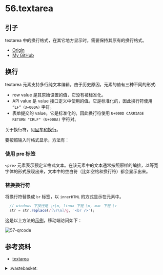 # 56.textarea
## <a name="start"></a> 引子
textarea 中的换行格式，在其它地方显示时，需要保持其原有的换行格式。


- [Origin][url-origin]
- [My GitHub][url-my-github]

## 换行
textarea 元素支持多行纯文本编辑。由于历史原因，元素的值有三种不同的形式:
- row value 是其原始设置的值，它没有被标准化。
- API value 是 value 接口定义中使用的值。它是标准化的，因此换行符使用 `“LF”（U+000A)` 字符。
- 表单提交的 value。它是标准化的，因此换行符使用 `U+000D CARRIAGE RETURN "CRLF" (U+000A)` 字符对。

关于换行符，见[回车和换行][url-segment-56]。

要按照输入时格式显示，方法有：
### 使用 pre 标签
`<pre>` 元素表示预定义格式文本。在该元素中的文本通常按照原样的编排，以等宽字体的形式展现出来，文本中的空白符（比如空格和换行符）都会显示出来。

### 替换换行符
将换行符替换成 `br` 标签，以 `innerHTML` 的方式显示在元素中。

```js
  // windows 下换行是 \r\n, linux 下是 \n, mac 下是 \r
  str = str.replace(/[\r\n]/g, '<br />');
```

这是以上方法的[示例][url-lab-textarea]，移动端访问如下：

![57-qrcode][url-local-qrcode]

## <a name="reference"></a> 参考资料
- [textarea][url-w3c-textarea]

[url-base]:https://xxholic.github.io/segment
[url-lab-textarea]:https://xxholic.github.io/lab/lab-js/segment-57/57.index.html

[url-w3c-textarea]:https://www.w3.org/TR/html50/forms.html#the-textarea-element
[url-segment-56]:https://github.com/XXHolic/segment/issues/63

[url-local-qrcode]:https://xxholic.github.io/segment/images/57/qrcode.png


<details>
<summary>:wastebasket:</summary>

纯属瞎扯，如有雷同，纯属巧合。

最近无意间听到关于地毯作用的另一种解释。在现在日常生活中，地毯有储尘和装饰的作用。但很早之前，据说使用地毯是为了保护大地，担心人的脚步或动作会伤害到大地。这个想法很自然与人。


</details>

[url-origin]:https://github.com/XXHolic/segment/issues/1
[url-my-github]:https://github.com/XXHolic